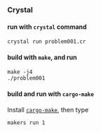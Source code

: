 ### Crystal

#### run with `crystal` command

```shell
crystal run problem001.cr
```

#### build with `make`, and run

```shell
make -j4
./problem001
```

#### build and run with `cargo-make`

Install [`cargo-make`](https://github.com/sagiegurari/cargo-make), then type

```shell
makers run 1
```
